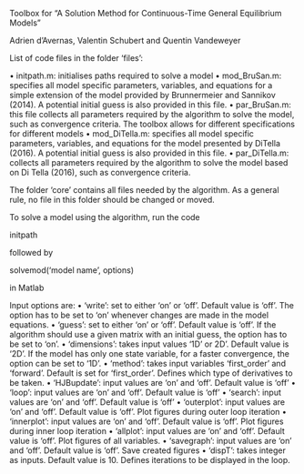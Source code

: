 Toolbox for “A Solution Method for Continuous-Time General Equilibrium Models”

Adrien d’Avernas, Valentin Schubert and Quentin Vandeweyer

List of code files in the folder ‘files’:

•	initpath.m: initialises paths required to solve a model
•	mod_BruSan.m: specifies all model specific parameters, variables, and equations for a simple extension of the model provided by Brunnermeier and Sannikov (2014). A potential initial guess is also provided in this file.
•	par_BruSan.m: this file collects all parameters required by the algorithm to solve the model, such as convergence criteria. The toolbox allows for different specifications for different models
•	mod_DiTella.m: specifies all model specific parameters, variables, and equations for the model presented by DiTella (2016). A potential initial guess is also provided in this file.
•	par_DiTella.m: collects all parameters required by the algorithm to solve the model based on Di Tella (2016), such as convergence criteria.

The folder ‘core’ contains all files needed by the algorithm. As a general rule, no file in this folder should be changed or moved. 

To solve a model using the algorithm, run the code

initpath

followed by 

solvemod(‘model name’, options)

in Matlab

Input options are:
•	‘write’: set to either ‘on’ or ‘off’. Default value is ‘off’. The option has to be set to ‘on’ whenever changes are made in the model equations.
•	‘guess’: set to either ‘on’ or ‘off’. Default value is ‘off’. If the algorithm should use a given matrix with an initial guess, the option has to be set to ‘on’.
•	‘dimensions’: takes input values ‘1D’ or 2D’. Default value is ‘2D’. If the model has only one state variable, for a faster convergence, the option can be set to ‘1D’.
•	‘method’: takes input variables ‘first_order’ and ‘forward’. Default is set for ‘first_order’. Defines which type of derivatives to be taken.
•	‘HJBupdate’: input values are ‘on’ and ‘off’. Default value is ‘off’
•	‘loop’: input values are ‘on’ and ‘off’. Default value is ‘off’
•	‘search’: input values are ‘on’ and ‘off’. Default value is ‘off’
•	‘outerplot’: input values are ‘on’ and ‘off’. Default value is ‘off’. Plot figures during outer loop iteration
•	‘innerplot’: input values are ‘on’ and ‘off’. Default value is ‘off’. Plot figures during inner loop iteration
•	‘allplot’: input values are ‘on’ and ‘off’. Default value is ‘off’. Plot figures of all variables.
•	‘savegraph’: input values are ‘on’ and ‘off’. Default value is ‘off’. Save created figures
•	‘dispT’: takes integer as inputs. Default value is 10. Defines iterations to be displayed in the loop.
